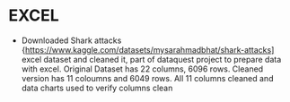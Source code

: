 # EXCEL
* Downloaded Shark attacks {https://www.kaggle.com/datasets/mysarahmadbhat/shark-attacks] excel dataset and cleaned it, part of dataquest project to prepare data with excel. Original Dataset has 22 columns, 6096 rows. Cleaned version has 11 coloumns and 6049 rows. All 11 columns cleaned and data charts used to verify columns clean 
